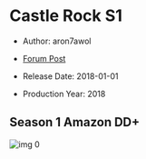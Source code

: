 # Castle Rock S1

* Author: aron7awol

* [Forum Post](https://www.avsforum.com/threads/bass-eq-for-filtered-movies.2995212/post-59414248)

* Release Date: 2018-01-01
* Production Year: 2018

## Season 1 Amazon DD+

![img 0](https://i.imgur.com/Vt3CZsh.jpg)

